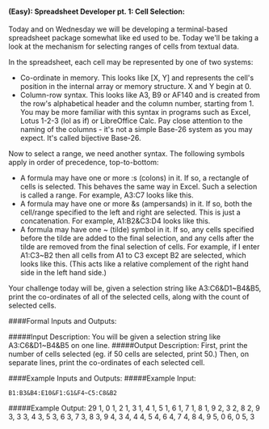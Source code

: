####  (Easy): Spreadsheet Developer pt. 1: Cell Selection:


Today and on Wednesday we will be developing a terminal-based spreadsheet package somewhat like ed used to be. Today we'll be taking a look at the mechanism for selecting ranges of cells from textual data.

In the spreadsheet, each cell may be represented by one of two systems:

* Co-ordinate in memory. This looks like [X, Y] and represents the cell's position in the internal array or memory structure. X and Y begin at 0.
* Column-row syntax. This looks like A3, B9 or AF140 and is created from the row's alphabetical header and the column number, starting from 1. You may be more familiar with this syntax in programs such as Excel, Lotus 1-2-3 (lol as if) or LibreOffice Calc. Pay close attention to the naming of the columns - it's not a simple Base-26 system as you may expect. It's called bijective Base-26.
                                                                                                                            
Now to select a range, we need another syntax. The following symbols apply in order of precedence, top-to-bottom:

* A formula may have one or more :s (colons) in it. If so, a rectangle of cells is selected. This behaves the same way in Excel. Such a selection is called a range. For example, A3:C7 looks like this.
* A formula may have one or more &s (ampersands) in it. If so, both the cell/range specified to the left and right are selected. This is just a concatenation. For example, A1:B2&C3:D4 looks like this.
* A formula may have one ~ (tilde) symbol in it. If so, any cells specified before the tilde are added to the final selection, and any cells after the tilde are removed from the final selection of cells. For example, if I enter A1:C3~B2 then all cells from A1 to C3 except B2 are selected, which looks like this. (This acts like a relative complement of the right hand side in the left hand side.)

Your challenge today will be, given a selection string like A3:C6&D1~B4&B5, print the co-ordinates of all of the selected cells, along with the count of selected cells.

####Formal Inputs and Outputs:

#####Input Description:
You will be given a selection string like A3:C6&D1~B4&B5 on one line.
#####Output Description:
First, print the number of cells selected (eg. if 50 cells are selected, print 50.)
Then, on separate lines, print the co-ordinates of each selected cell.

####Example Inputs and Outputs:
#####Example Input:

    B1:B3&B4:E10&F1:G1&F4~C5:C8&B2

#####Example Output:
    29
    1, 0
    1, 2
    1, 3
    1, 4
    1, 5
    1, 6
    1, 7
    1, 8
    1, 9
    2, 3
    2, 8
    2, 9
    3, 3
    3, 4
    3, 5
    3, 6
    3, 7
    3, 8
    3, 9
    4, 3
    4, 4
    4, 5
    4, 6
    4, 7
    4, 8
    4, 9
    5, 0
    6, 0
    5, 3